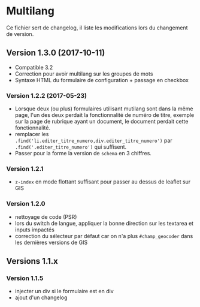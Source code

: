 # Multilang

Ce fichier sert de changelog, il liste les modifications lors du changement de version.

## Version 1.3.0 (2017-10-11)

- Compatible 3.2
- Correction pour avoir multilang sur les groupes de mots
- Syntaxe HTML du formulaire de configuration + passage en checkbox

### Version 1.2.2 (2017-05-23)

- Lorsque deux (ou plus) formulaires utilisant mutilang sont dans la même page, l'un des deux perdait la fonctionnalité de numéro de titre, exemple sur la page de rubrique ayant un document, le document perdait cette fonctionnalité.
- remplacer les `.find('li.editer_titre_numero,div.editer_titre_numero')` par `.find('.editer_titre_numero')` qui suffisent.
- Passer pour la forme la version de `schema` en 3 chiffres.

### Version 1.2.1

* ```z-index``` en mode flottant suffisant pour passer au dessus de leaflet sur GIS

### Version 1.2.0

* nettoyage de code (PSR)
* lors du switch de langue, appliquer la bonne direction sur les textarea et inputs impactés
* correction du sélecteur par défaut car on n'a plus ```#champ_geocoder``` dans les dernières versions de GIS

## Versions 1.1.x

### Version 1.1.5

* injecter un div si le formulaire est en div
* ajout d'un changelog